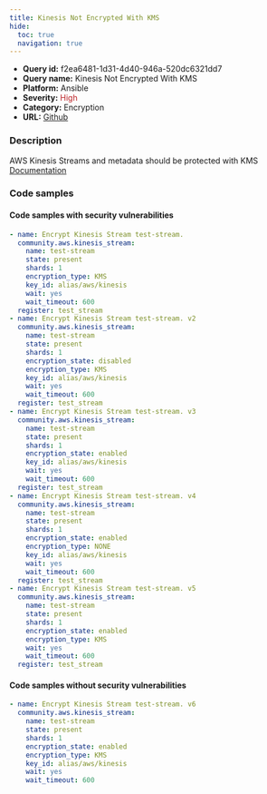 ```yaml
---
title: Kinesis Not Encrypted With KMS
hide:
  toc: true
  navigation: true
---
```


<style>
  .highlight .hll {
    background-color: #ff171742;
  }
  .md-content {
    max-width: 1100px;
    margin: 0 auto;
  }
</style>

-   **Query id:** f2ea6481-1d31-4d40-946a-520dc6321dd7
-   **Query name:** Kinesis Not Encrypted With KMS
-   **Platform:** Ansible
-   **Severity:** <span style="color:#bb2124">High</span>
-   **Category:** Encryption
-   **URL:** [Github](https://github.com/Checkmarx/kics/tree/master/assets/queries/ansible/aws/kinesis_not_encrypted_with_kms)

### Description
AWS Kinesis Streams and metadata should be protected with KMS<br>
[Documentation](https://docs.ansible.com/ansible/latest/collections/community/aws/kinesis_stream_module.html)

### Code samples
#### Code samples with security vulnerabilities
```yaml title="Positive test num. 1 - yaml file" hl_lines="2 38 44 16 23"
- name: Encrypt Kinesis Stream test-stream.
  community.aws.kinesis_stream:
    name: test-stream
    state: present
    shards: 1
    encryption_type: KMS
    key_id: alias/aws/kinesis
    wait: yes
    wait_timeout: 600
  register: test_stream
- name: Encrypt Kinesis Stream test-stream. v2
  community.aws.kinesis_stream:
    name: test-stream
    state: present
    shards: 1
    encryption_state: disabled
    encryption_type: KMS
    key_id: alias/aws/kinesis
    wait: yes
    wait_timeout: 600
  register: test_stream
- name: Encrypt Kinesis Stream test-stream. v3
  community.aws.kinesis_stream:
    name: test-stream
    state: present
    shards: 1
    encryption_state: enabled
    key_id: alias/aws/kinesis
    wait: yes
    wait_timeout: 600
  register: test_stream
- name: Encrypt Kinesis Stream test-stream. v4
  community.aws.kinesis_stream:
    name: test-stream
    state: present
    shards: 1
    encryption_state: enabled
    encryption_type: NONE
    key_id: alias/aws/kinesis
    wait: yes
    wait_timeout: 600
  register: test_stream
- name: Encrypt Kinesis Stream test-stream. v5
  community.aws.kinesis_stream:
    name: test-stream
    state: present
    shards: 1
    encryption_state: enabled
    encryption_type: KMS
    wait: yes
    wait_timeout: 600
  register: test_stream

```


#### Code samples without security vulnerabilities
```yaml title="Negative test num. 1 - yaml file"
- name: Encrypt Kinesis Stream test-stream. v6
  community.aws.kinesis_stream:
    name: test-stream
    state: present
    shards: 1
    encryption_state: enabled
    encryption_type: KMS
    key_id: alias/aws/kinesis
    wait: yes
    wait_timeout: 600

```
